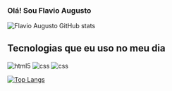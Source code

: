 ### Olá! Sou Flavio Augusto

![Flavio Augusto GitHub stats](https://github-readme-stats.vercel.app/api?username=Flavio-afs&show_icons=true&theme=dracula)
## Tecnologias que eu uso no meu dia

<div style="display: inline_block">
  <img align="center" alt="html5" src="https://img.shields.io/badge/HTML5-E34F26?style=for-the-badge&logo=html5&logoColor=white" />
  <img align="center" alt="css" src="https://img.shields.io/badge/CSS-239120?&style=for-the-badge&logo=css3&logoColor=white" />
  <img align="center" alt="css" src="https://img.shields.io/badge/Python-3776AB?style=for-the-badge&logo=python&logoColor=white" />
  
 [![Top Langs](https://github-readme-stats.vercel.app/api/top-langs/?username=Flavio-afs)](https://github.com/anuraghazra/github-readme-stats)
  
</div><br/>
